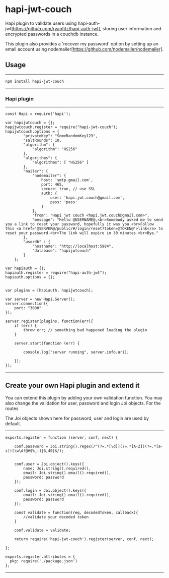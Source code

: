 # hapi-jwt-couch

Hapi plugin to validate users using hapi-auth-jwt[https://github.com/ryanfitz/hapi-auth-jwt], storing user information and encrypted passwords 
in a couchdb instance. 

This plugin also provides a 'recover my password' option by setting up an email account using nodemailer[https://github.com/nodemailer/nodemailer].


## Usage 

----
	npm install hapi-jwt-couch
----

### Hapi plugin

----
	const Hapi = require('hapi');

	var hapijwtcouch = {};
	hapijwtcouch.register = require("hapi-jwt-couch");
	hapijwtcouch.options = {
	        "privateKey": "SomeRandomKey123",
	        "saltRounds": 10,
	        "algorithm": { 
	            "algorithm": "HS256"
	        },
	        "algorithms": { 
	            "algorithms": [ "HS256" ] 
	        },
	        "mailer": {
	            "nodemailer": {
					host: 'smtp.gmail.com',
				    port: 465,
				    secure: true, // use SSL
				    auth: {
				        user: 'hapi.jwt.couch@gmail.com',
				        pass: 'pass'
				    }
				},
				"from": "Hapi jwt couch <hapi.jwt.couch@gmail.com>",
				"message": "Hello @USERNAME@,<br>Somebody asked me to send you a link to reset your password, hopefully it was you.<br>Follow this <a href='@SERVER@/public/#/login/reset?token=@TOKEN@'>link</a> to reset your password.<br>The link will expire in 30 minutes.<br>Bye."
	        },
	        "userdb" : {
	            "hostname": "http://localhost:5984",
	            "database": "hapijwtcouch"
	        }
	    };

	var hapiauth = {};
	hapiauth.register = require("hapi-auth-jwt");
	hapiauth.options = {};


	var plugins = [hapiauth, hapijwtcouch];

	var server = new Hapi.Server();
	server.connection({ 
	    port: "3000"
	});

	server.register(plugins, function(err){
	    if (err) {
	        throw err; // something bad happened loading the plugin
	    }

	    server.start(function (err) {

	        console.log("server running", server.info.uri);
	        
	    });
	});
----

## Create your own Hapi plugin and extend it 

You can extend this plugin by adding your own validation function. You may also change the validation for user, password and login Joi objects.
For the routes 

The Joi objects shown here for password, user and login are used by default.

----

	exports.register = function (server, conf, next) {
		
        conf.password = Joi.string().regex(/^(?=.*[\d])(?=.*[A-Z])(?=.*[a-z])[\w\d!@#$%_-]{6,40}$/);
	    

	    conf.user = Joi.object().keys({
	        name: Joi.string().required(),
	        email: Joi.string().email().required(),
	        password: password
	    });

	    conf.login = Joi.object().keys({
	        email: Joi.string().email().required(),
	        password: password
	    });

		const validate = function(req, decodedToken, callback){
			//validate your decoded token
		}

		conf.validate = validate;

		return require('hapi-jwt-couch').register(server, conf, next);
		
	};

	exports.register.attributes = {
	  pkg: require('./package.json')
	};

----


